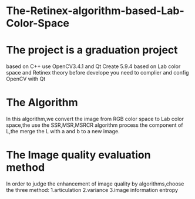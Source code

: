 # The-Retinex-algorithm-based-Lab-Color-Space
# The project is a graduation project
based on C++ 
use OpenCV3.4.1 and Qt Create 5.9.4
based on Lab color space and Retinex theory
before develope you need to complier and config OpenCV with Qt

# The Algorithm
  In this algorithm,we convert the image from RGB color space to Lab color space,the use the SSR,MSR,MSRCR algorithm process the component of L,the merge the L with a and b to a new image.

# The Image quality evaluation method
  In order to judge the enhancement of image quality by algorithms,choose the three method:
  1.articulation
  2.variance
  3.image information entropy
